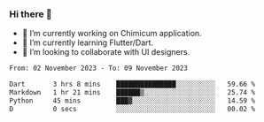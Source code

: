 ### Hi there 👋

<!--
**devcat37/devcat37** is a ✨ _special_ ✨ repository because its `README.md` (this file) appears on your GitHub profile.-->


- 🔭 I’m currently working on Chimicum application.
- 🌱 I’m currently learning Flutter/Dart.
- 👯 I’m looking to collaborate with UI designers.
<!-- - 🤔 I’m looking for help with ... -->

<!--START_SECTION:waka-->

```txt
From: 02 November 2023 - To: 09 November 2023

Dart       3 hrs 8 mins    ███████████████░░░░░░░░░░   59.66 %
Markdown   1 hr 21 mins    ██████▒░░░░░░░░░░░░░░░░░░   25.74 %
Python     45 mins         ███▓░░░░░░░░░░░░░░░░░░░░░   14.59 %
D          0 secs          ░░░░░░░░░░░░░░░░░░░░░░░░░   00.02 %
```

<!--END_SECTION:waka-->
